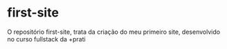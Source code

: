 # first-site
O repositório first-site, trata da criação do meu primeiro site, desenvolvido no curso fullstack da +prati
